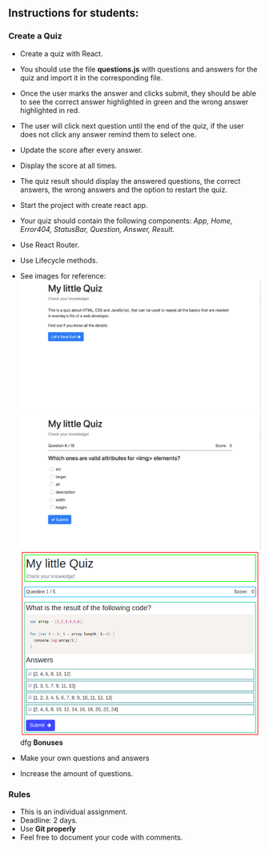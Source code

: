 ## Instructions for students:

### Create a Quiz

-   Create a quiz with React.
-   You should use the file **questions.js** with questions and answers for the quiz and import it in the corresponding file.
-   Once the user marks the answer and clicks submit, they should be able to see the correct answer highlighted in green and the wrong answer highlighted in red.
-   The user will click next question until the end of the quiz, if the user does not click any answer remind them to select one.
-   Update the score after every answer.
-   Display the score at all times.
-   The quiz result should display the answered questions, the correct answers, the wrong answers and the option to restart the quiz.

-   Start the project with create react app.

-   Your quiz should contain the following components: _App, Home, Error404, StatusBar, Question, Answer, Result._

-   Use React Router.

-   Use Lifecycle methods.

-   See images for reference:
    ![home](home.png)
    ![QuizExample](QuizExample.png)
    ![component-schema](component-schema.png)
dfg
**Bonuses**

-   Make your own questions and answers
-   Increase the amount of questions.

### Rules

-   This is an individual assignment.
-   Deadline: 2 days.
-   Use **Git properly**
-   Feel free to document your code with comments.
